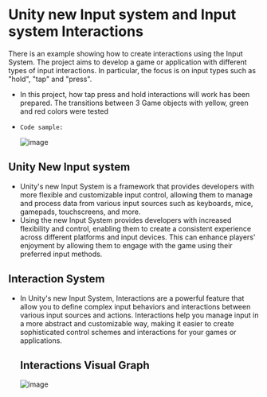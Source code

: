 # Unity new Input system and Input system Interactions
There is an example showing how to create interactions using the Input System. The project aims to develop a game or application with different types of input interactions. In particular, the focus is on input types such as "hold", "tap" and "press".

- In this project, how tap press and hold interactions will work has been prepared. The transitions between 3 Game objects with yellow, green and red colors were tested
- 
  `Code sample:`

  ![image](https://github.com/atakandll/Unity-new-Input-system-and-Input-system-Interactions/assets/130579265/72833dfd-130a-4c66-bc17-9d5e8591c26e)


## Unity New Input system
- Unity's new Input System is a framework that provides developers with more flexible and customizable input control, allowing them to manage and process data from various input sources such as keyboards, mice, gamepads, touchscreens, and more.
- Using the new Input System provides developers with increased flexibility and control, enabling them to create a consistent experience across different platforms and input devices. This can enhance players' enjoyment by allowing them to engage with the game using their preferred input methods.

## Interaction System
- In Unity's new Input System, Interactions are a powerful feature that allow you to define complex input behaviors and interactions between various input sources and actions. Interactions help you manage input in a more abstract and customizable way, making it easier to create sophisticated control schemes and interactions for your games or applications.

  ## Interactions Visual Graph

  ![image](https://github.com/atakandll/Unity-new-Input-system-and-Input-system-Interactions/assets/130579265/dc618eac-db84-457a-b928-c3d1e60d33f0)





